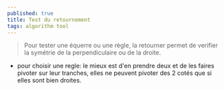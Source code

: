 ```yaml
---
published: true
title: Test du retournement
tags: algorithm tool
---
```

> Pour tester une équerre ou une règle, la retourner permet de verifier la symétrie de la perpendiculaire ou de la droite.

- pour choisir une regle: le mieux est d'en prendre deux et de les faires pivoter sur leur tranches, elles ne peuvent pivoter des 2 cotés que si elles sont bien droites.
